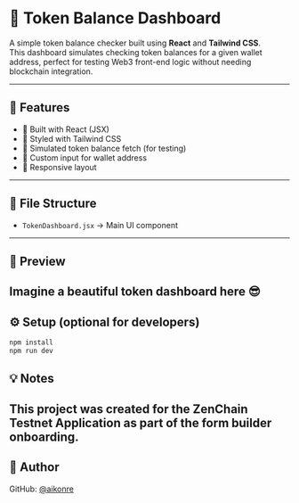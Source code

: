 # 🧮 Token Balance Dashboard

A simple token balance checker built using **React** and **Tailwind CSS**.  
This dashboard simulates checking token balances for a given wallet address, perfect for testing Web3 front-end logic without needing blockchain integration.

---

## 🚀 Features

- 📘 Built with React (JSX)
- 🎨 Styled with Tailwind CSS
- 🧪 Simulated token balance fetch (for testing)
- 🔢 Custom input for wallet address
- 📱 Responsive layout

---

## 📂 File Structure

- `TokenDashboard.jsx` → Main UI component
- ---

## 📸 Preview

Imagine a beautiful token dashboard here 😎
---

## ⚙️ Setup (optional for developers)

```bash
npm install
npm run dev
```

## 💡 Notes

This project was created for the **ZenChain Testnet Application** as part of the form builder onboarding.
---

## 👤 Author

GitHub: [@aikonre](https://github.com/aikonre)
